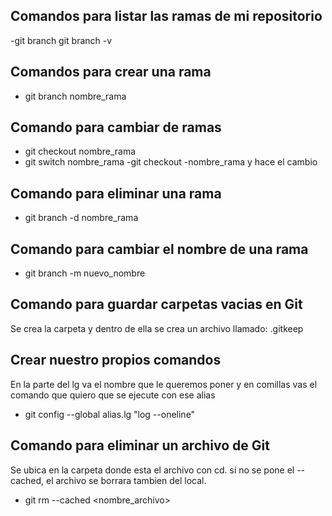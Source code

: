 ## Comandos para listar las ramas de mi repositorio

-git branch
git branch -v

## Comandos para crear una rama

- git branch nombre_rama

## Comando para  cambiar de ramas
- git checkout nombre_rama
- git switch nombre_rama
-git checkout -nombre_rama y hace el cambio

## Comando para eliminar una rama

- git branch -d nombre_rama

## Comando para cambiar el nombre de una rama

- git branch -m nuevo_nombre

## Comando para guardar carpetas vacias en Git
Se crea la carpeta y dentro de ella se crea un archivo llamado: 
.gitkeep

## Crear nuestro propios comandos
En la parte del lg va el nombre que le queremos poner y en comillas vas el comando que quiero que se ejecute con ese alias

- git config --global alias.lg "log --oneline"

## Comando para eliminar un archivo de Git
Se ubica en la carpeta donde esta el archivo con cd.
si no se pone el --cached, el archivo se borrara tambien del local.

- git rm --cached <nombre_archivo>
